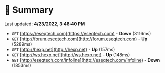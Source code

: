 # 📖 Summary
Last updated: **4/23/2022, 3:48:40 PM**

- `GET` [https://eseqtech.com](https://eseqtech.com) - **Down** (3116ms)
- `GET` [http://forum.eseqtech.com](http://forum.eseqtech.com) - **Up** (5289ms)
- `GET` [http://hexp.net](http://hexp.net) - **Up** (157ms)
- `GET` [http://ws.hexp.net](http://ws.hexp.net) - **Up** (148ms)
- `GET` [http://eseqtech.com/infoline](http://eseqtech.com/infoline) - **Down** (1853ms)
